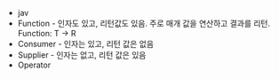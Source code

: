 - jav
- Function - 인자도 있고, 리턴값도 있음. 주로 매개 값을 연산하고 결과를 리턴.  Function: T -> R
- Consumer - 인자는 있고, 리턴 값은 없음
- Supplier - 인자는 없고, 리턴 값은 있음
- Operator